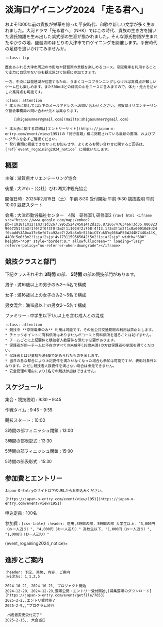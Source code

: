 # 淡海ロゲイニング2024 「走る君へ」

およそ1000年前の貴族が栄華を誇った平安時代、和歌や新しい文学が多く生まれました。大河ドラマ「光る君へ」（NHK）ではこの時代、貴族の生き方を描いた源氏物語を生み出した紫式部の生涯が描かれました。そんな源氏物語が生まれたゆかりの地、琵琶湖のほとりの大津市でロゲイニングを開催します。平安時代の足跡を追いかけてみませんか。

```{admonition} みどころ
:class: tip

歴史あふれる大津市周辺の市街地や琵琶湖の景観を楽しめるコース。京阪電車を利用することで走力に自信のない方も観光気分で気軽に参加できます。

一方、中央には琵琶湖が位置するため、うまくコースプランニングしなければ高得点が難しいゲーム性も楽しめます。また500mほどの標高の山をコースに含みますので、体力・走力を活かした高得点も可能です。
```


```{admonition} 注意事項
:class: attention
* 本大会に関しては以下のメールアドレスへお問い合わせください。滋賀県オリエンテーリング協会事務局お問い合わせ先とは異なります。

    [shigasummer@gmail.com](mailto:shigasummer@gmail.com)

* 本大会に関する詳細は[エントリーサイト](https://japan-o-entry.com/event/view/1951)の「発行書類」欄に掲載されている最新の要項、およびプログラムを必ずご確認ください。
* 発行書類に掲載できなかったお知らせや、よくあるお問い合わせに関するご回答は、{ref}`event_rogaining2024_notice` に掲載いたします。
```

## 概要

主催
    : 滋賀県オリエンテーリング協会

後援
    : 大津市・（公社）びわ湖大津観光協会

開催日時
    : 2025年2月15日（土） 
       午前 8:30 受付開始 午前 9:30 競技説明 午前 10:00 競技スタート

会場
    : 大津市勤労福祉センター　4階　研修室1, 研修室2
      ```{raw} html
      <iframe src="https://www.google.com/maps/embed?pb=!1m18!1m12!1m3!1d3267.9952524245014!2d135.8726674763466!3d35.0068239667251!2m3!1f0!2f0!3f0!3m2!1i1024!2i768!4f13.1!3m3!1m2!1s0x60010d8d24f6cadd%3A0xa37e8efd7ca92ae7!2z5aSn5rSl5biC5Yuk5Yq056aP56WJ44K744Oz44K_44O8!5e0!3m2!1sja!2sjp!4v1731159565642!5m2!1sja!2sjp" width="600" height="450" style="border:0;" allowfullscreen="" loading="lazy" referrerpolicy="no-referrer-when-downgrade"></iframe>
      ```

## 競技クラスと部門

下記クラスそれぞれ **3時間** の部、 **5時間**  の部の競技部門があります。

男子
    : 満16歳以上の男子のみ2～5名で構成

女子
    : 満16歳以上の女子のみ2～5名で構成

男女混合
    : 満16歳以上の男女2～5名で構成

ファミリー
    : 中学生以下1人以上を含む成人との混成

```{admonition} 注意事項
:class: attention
* 競技中 **京阪電車のみ** 利用は可能です。その他公共交通期間の利用は禁止とします。
* チェックポイントに有料個所はありませんがコース上有料個所を通ることは妨げません。
* チームごとに上記要件と競技者人数要件を満たす必要があります。
* 保護者が同一チームに不在のすべての未成年(18歳未満)の方は保護者の承諾を得てください。
* 保護者とは児童福祉法6条で定められたものを示します。
* 当日の急な都合により上記要件を満たせなくなった場合も参加は可能ですが、表彰対象外となります。ただし競技者人数要件を満さない場合は出走できません。
* 安全管理の理由により1名での競技参加はできません。
```

## スケジュール

集合・競技説明
    : 9:30 – 9:45

作戦タイム
    : 9:45 – 9:55

競技スタート
    : 10:00

3時間の部フィニッシュ閉鎖
    : 13:00

3時間の部表彰式
    : 13:30

5時間の部フィニッシュ閉鎖
    : 15:00

5時間の部表彰式
    : 15:30

## 参加費とエントリー

```{admonition} お申込み先
Japan-O-Entryのサイト以下のURLからお申込みください。

[https://japan-o-entry.com/event/view/1951](https://japan-o-entry.com/event/view/1951)
```

申込定員
    : 100名

参加費
    : ```{csv-table}
      :header: 適用,3時間の部, 5時間の部
      大学生以上, "3,000円（お一人辺り）", "4,000円（お一人辺り）"
      高校生以下, "1,000円（お一人辺り）", "1,000円（お一人辺り）"
      ```

(event_rogaining2024_notice)=
## 進捗とご案内

```{csv-table}
:header: 予定, 実施, 内容, ご案内
:widths: 1,1,2,5

2024-10-21, 2024-10-21, プロジェクト開始
2024-12-20, 2024-12-20,要項公開・エントリー受付開始,[募集要項のダウンロード](https://japan-o-entry.com/event/getfile/7653)
2025-2-2,,エントリ受付終了
2025-2-9,,"プログラム発行

 出走者変更受付完了"
2025-2-15,, 大会当日
```